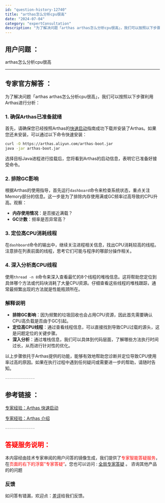 ```yaml
---
id: "question-history-12740"
title: "arthas怎么分析cpu很高"
date: "2024-07-04"
category: "expertConsultation"
description: "为了解决问题「arthas arthas怎么分析cpu很高」，我们可以按照以下步骤利用Arthas进行分析：### 1. 确保Arthas已准备就绪首先，请确保您已经按照Arthas的[快速启动](#PF0vt)指南成功下载并安装了Arthas。如果您还未安装，可以通过以下命令快速安装：```bas"
---
```


## 用户问题 ：

arthas怎么分析cpu很高

---

## 专家官方解答 ：

为了解决问题「arthas arthas怎么分析cpu很高」，我们可以按照以下步骤利用Arthas进行分析：

### 1. 确保Arthas已准备就绪

首先，请确保您已经按照Arthas的[快速启动](#PF0vt)指南成功下载并安装了Arthas。如果您还未安装，可以通过以下命令快速安装：

```bash
curl -O https://arthas.aliyun.com/arthas-boot.jar
java -jar arthas-boot.jar
```

选择目标Java进程进行挂载后，您将看到Arthas的启动信息，表明它已准备好接受命令。

### 2. 排除GC影响

根据Arthas的使用指导，首先运行`dashboard`命令来检查系统状态，重点关注Memory部分的信息。这一步是为了排除内存使用满或GC频率过高导致的CPU升高。观察：

- **内存使用情况**：是否接近满载？
- **GC计数**：频率是否异常高？

### 3. 定位高CPU消耗线程

在`dashboard`命令的输出中，继续关注进程相关信息，找出CPU消耗较高的线程。注意排在列表前面的线程，思考它们可能与程序的哪部分操作相关。

### 4. 深入分析高CPU线程

使用`thread -n 8`命令来深入查看最忙的8个线程的堆栈信息。这将帮助您定位到具体哪个方法或代码块消耗了大量CPU资源。仔细查看这些线程的堆栈跟踪，通常最频繁出现的方法就是性能瓶颈所在。

### 解释说明

- **排除GC影响**：因为频繁的垃圾回收也会占用CPU资源，因此首先需要确认CPU高负载是否由于GC引起。
- **定位高CPU线程**：通过查看线程信息，可以直接找到导致CPU过载的源头，这是问题定位的关键步骤。
- **深入分析**：通过堆栈信息，我们可以具体到代码层面，了解哪些方法执行时间过长，从而进行针对性的优化。

以上步骤依托于Arthas提供的功能，能够有效地帮助您诊断并定位导致CPU使用率过高的原因。如果在执行过程中遇到任何疑问或需要进一步的帮助，请随时告知。

<font color="#949494">---------------</font>

## 参考链接 ：

[专家经验：Arthas 快速启动](./user-question-history11440.md)

[专家经验：Arthas 介绍](./user-question-history11442.md)

<font color="#949494">---------------</font>

## <font color="#FF0000">答疑服务说明：</font>

本内容经由技术专家审阅的用户问答的镜像生成，我们提供了<font color="#FF0000">专家智能答疑服务</font>，在<font color="#FF0000">页面的右下的浮窗”专家答疑“</font>。您也可以访问 : [全局专家答疑](https://answer.opensource.alibaba.com/docs/intro) 。 咨询其他产品的的问题

### 反馈

如问答有错漏，欢迎点：[差评](https://ai.nacos.io/user/feedbackByEnhancerGradePOJOID?enhancerGradePOJOId=16065)给我们反馈。
